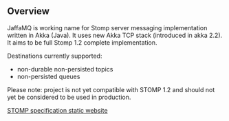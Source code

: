 ## Overview

JaffaMQ is working name for Stomp server messaging implementation written in Akka (Java). It uses new Akka TCP stack (introduced in akka 2.2). It aims to be full Stomp 1.2 complete implementation.

Destinations currently supported:
- non-durable non-persisted topics
- non-persisted queues

Please note: project is not yet compatible with STOMP 1.2 and should not yet be considered to be used in production.

[STOMP specification static website](http://stomp.github.com/)